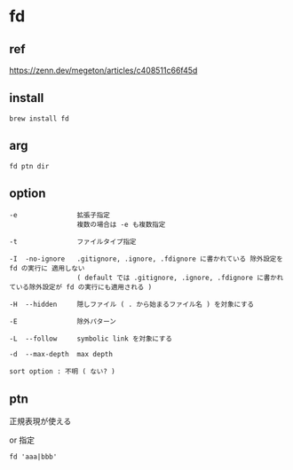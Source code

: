 
#  fd


## ref

https://zenn.dev/megeton/articles/c408511c66f45d


## install

```
brew install fd
```


## arg

```
fd ptn dir
```


## option

```
-e               拡張子指定
                 複数の場合は -e も複数指定

-t               ファイルタイプ指定

-I  -no-ignore   .gitignore, .ignore, .fdignore に書かれている 除外設定を fd の実行に 適用しない
                 ( default では .gitignore, .ignore, .fdignore に書かれている除外設定が fd の実行にも適用される )

-H  --hidden     隠しファイル ( . から始まるファイル名 ) を対象にする

-E               除外パターン

-L  --follow     symbolic link を対象にする

-d  --max-depth  max depth
```


```
sort option : 不明 ( ない? )
```


## ptn

正規表現が使える


or 指定

```
fd 'aaa|bbb'
```


